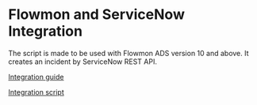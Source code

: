 # Flowmon and ServiceNow Integration

The script is made to be used with Flowmon ADS version 10 and above. It creates an incident by ServiceNow REST API.

[Integration guide]()

[Integration script]()

